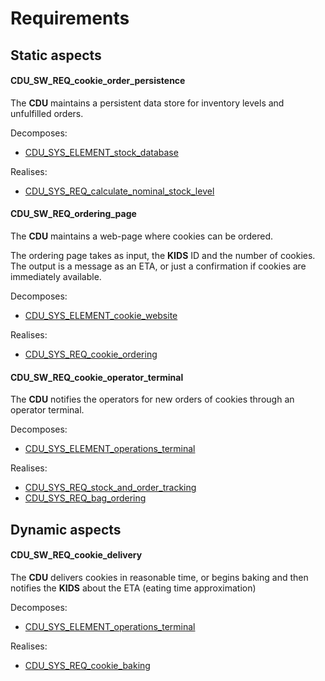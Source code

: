 # Requirements

## Static aspects

#### CDU_SW_REQ_cookie_order_persistence

The **CDU** maintains a persistent data store for inventory levels and unfulfilled orders.

Decomposes:

- [CDU_SYS_ELEMENT_stock_database](#cdu_sys_element_stock_database)

Realises:

- [CDU_SYS_REQ_calculate_nominal_stock_level](#cdu_sys_req_calculate_nominal_stock_level)

#### CDU_SW_REQ_ordering_page

The **CDU** maintains a web-page where cookies can be ordered.

The ordering page takes as input, the **KIDS** ID and the number of cookies.
The output is a message as an ETA, or just a confirmation if cookies are immediately available.

Decomposes:

- [CDU_SYS_ELEMENT_cookie_website](#cdu_sys_arch_cookie_website)

Realises:

- [CDU_SYS_REQ_cookie_ordering](#cdu_sys_arch_cookie_website)

#### CDU_SW_REQ_cookie_operator_terminal

The **CDU** notifies the operators for new orders of cookies through an operator terminal.

Decomposes:

- [CDU_SYS_ELEMENT_operations_terminal](#CDU_SYS_ELEMENT_operations_terminal)

Realises:

- [CDU_SYS_REQ_stock_and_order_tracking](#cdu_sys_req_stock_and_order_tracking)
- [CDU_SYS_REQ_bag_ordering](#cdu_sys_req_bag_ordering)

## Dynamic aspects

#### CDU_SW_REQ_cookie_delivery

The **CDU** delivers cookies in reasonable time, or begins baking and then notifies the **KIDS** about the ETA (eating time approximation)

Decomposes:

- [CDU_SYS_ELEMENT_operations_terminal](#cdu_sys_element_operations_terminal)

Realises:

- [CDU_SYS_REQ_cookie_baking](#cdu_sys_req_cookie_baking)

